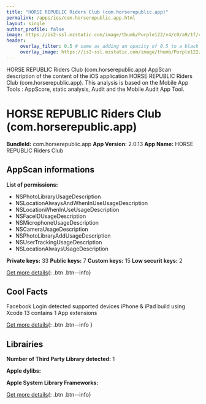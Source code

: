 ```yaml
---
title: "HORSE REPUBLIC Riders Club (com.horserepublic.app)"
permalink: /apps/ios/com.horserepublic.app.html
layout: single
author_profile: false
image: https://is2-ssl.mzstatic.com/image/thumb/Purple122/v4/c0/a9/1f/c0a91fb1-6649-213a-5590-a3942b8ddfc3/AppIcon-0-0-1x_U007emarketing-0-0-0-7-0-0-sRGB-0-0-0-GLES2_U002c0-512MB-85-220-0-0.png/512x512bb.jpg
header: 
     overlay_filter: 0.5 # same as adding an opacity of 0.5 to a black background
     overlay_image: https://is2-ssl.mzstatic.com/image/thumb/Purple122/v4/c0/a9/1f/c0a91fb1-6649-213a-5590-a3942b8ddfc3/AppIcon-0-0-1x_U007emarketing-0-0-0-7-0-0-sRGB-0-0-0-GLES2_U002c0-512MB-85-220-0-0.png/512x512bb.jpg
---
```

HORSE REPUBLIC Riders Club (com.horserepublic.app) AppScan description of the content of the iOS application HORSE REPUBLIC Riders Club (com.horserepublic.app). This analysis is based on the Mobile App Tools : AppScore, static analysis, Audit and the Mobile Audit App Tool.

# HORSE REPUBLIC Riders Club (com.horserepublic.app)

**BundleId:** com.horserepublic.app
**App Version:** 2.0.13
**App Name:** HORSE REPUBLIC Riders Club


## AppScan informations 

**List of permissions:** 
- NSPhotoLibraryUsageDescription
- NSLocationAlwaysAndWhenInUseUsageDescription
- NSLocationWhenInUseUsageDescription
- NSFaceIDUsageDescription
- NSMicrophoneUsageDescription
- NSCameraUsageDescription
- NSPhotoLibraryAddUsageDescription
- NSUserTrackingUsageDescription
- NSLocationAlwaysUsageDescription
  
  
**Private keys:** 33
**Public keys:** 7
**Custom keys:** 15
**Low securit keys:** 2
  
[Get more details](/pricing.html){: .btn .btn--info}

## Cool Facts

Facebook Login detected
supported devices iPhone & iPad
build using Xcode 13
contains 1 App extensions
  
[Get more details](/pricing.html){: .btn .btn--info }

## Librairies 
**Number of Third Party Library detected:** 1


**Apple dylibs:**


**Apple System Library Frameworks:**


  
[Get more details](/pricing.html){: .btn .btn--info}

